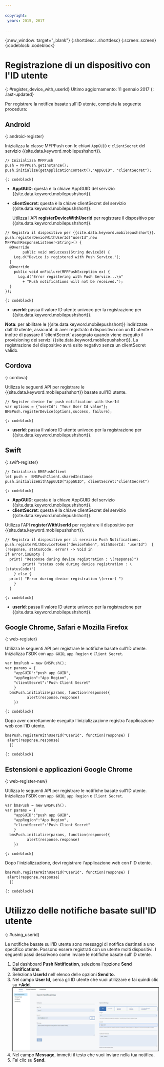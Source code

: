 ```yaml
---

copyright:
 years: 2015, 2017

---
```


{:new_window: target="_blank"}
{:shortdesc: .shortdesc}
{:screen:.screen}
{:codeblock:.codeblock}

# Registrazione di un dispositivo con l'ID utente
{: #register_device_with_userId}
Ultimo aggiornamento: 11 gennaio 2017
{: .last-updated}

Per registrare la notifica basate sull'ID utente, completa la seguente procedura:

## Android
{: android-register}

Inizializza la classe MFPPush con le chiavi `AppGUID` e `clientSecret` del servizio {{site.data.keyword.mobilepushshort}}.
```
// Inizializza MFPPush
push = MFPPush.getInstance();
push.initialize(getApplicationContext(),"AppGUID", "clientSecret");
```
	{: codeblock}


- **AppGUID**: questa è la chiave AppGUID del servizio {{site.data.keyword.mobilepushshort}}.
- **clientSecret**: questa è la chiave clientSecret del servizio {{site.data.keyword.mobilepushshort}}.

  Utilizza l'API **registerDeviceWithUserId** per registrare il dispositivo per {{site.data.keyword.mobilepushshort}}.
```
// Registra il dispositivo per {{site.data.keyword.mobilepushshort}}.
push.registerDeviceWithUserId("userId",new MFPPushResponseListener<String>() {
  @Override
	    public void onSuccess(String deviceId) {
    Log.d("Device is registered with Push Service.");
  }
  @Override
    public void onFailure(MFPPushException ex) {
      Log.d("Error registering with Push Service...\n"
        + "Push notifications will not be received.");
  }
});
```
	{: codeblock}


- **userId**: passa il valore ID utente univoco per la registrazione per {{site.data.keyword.mobilepushshort}}.

**Nota:** per abilitare le {{site.data.keyword.mobilepushshort}} indirizzate dall'ID utente, assicurati di aver registrato il dispositivo con un ID utente e inoltre di passare il 'clientSecret' assegnato quando viene eseguito il provisioning dei servizi {{site.data.keyword.mobilepushshort}}. La registrazione del dispositivo avrà esito negativo senza un clientSecret valido.

## Cordova
{: cordova}

Utilizza le seguenti API per registrare le {{site.data.keyword.mobilepushshort}} basate sull'ID utente.

```
// Register device for push notification with UserId
var options = {"userId": "Your User Id value"};
BMSPush.registerDevice(options,success, failure); 
```
	{: codeblock}


- **userId**: passa il valore ID utente univoco per la registrazione per {{site.data.keyword.mobilepushshort}}.


## Swift
{: swift-register}

```
// Inizializza BMSPushClient
let push =  BMSPushClient.sharedInstance
push.initializeWithAppGUID("appGUID", clientSecret:"clientSecret")
```
	{: codeblock}


- **AppGUID**: questa è la chiave AppGUID del servizio {{site.data.keyword.mobilepushshort}}.
- **clientSecret**: questa è la chiave clientSecret del servizio {{site.data.keyword.mobilepushshort}}.

Utilizza l'API **registerWithUserId** per registrare il dispositivo per {{site.data.keyword.mobilepushshort}}.

```
// Registra il dispositivo per il servizio Push Notifications.
push.registerWithDeviceToken("deviceToken", WithUserId: "userId")  { (response, statusCode, error) -> Void in
if error.isEmpty {
  print( "Response during device registration : \(response)")
        print( "status code during device registration : \(statusCode)")
    } else {
  print( "Error during device registration \(error) ")
    }
  }
```
	{: codeblock}

- **userId**: passa il valore ID utente univoco per la registrazione per {{site.data.keyword.mobilepushshort}}.

## Google Chrome, Safari e Mozilla Firefox
{: web-register}

Utilizza le seguenti API per registrare le notifiche basate sull'ID utente. Inizializza l'SDK con `app GUID`, `app Region` e `Client Secret`.

```
var bmsPush = new BMSPush();
var params = {
    "appGUID":"push app GUID",
    "appRegion":"App Region",
    "clientSecret":"Push Client Secret" 
    }
  bmsPush.initialize(params, function(response){
          alert(response.response)
    })
```
	{: codeblock}
  
Dopo aver correttamente eseguito l'inizializzazione registra l'applicazione web con l'ID utente.

```
bmsPush.registerWithUserId("UserId", function(response) {
 alert(response.response)
  })
```
	{: codeblock}

## Estensioni e applicazioni Google Chrome
{: web-register-new}

Utilizza le seguenti API per registrare le notifiche basate sull'ID utente. Inizializza l'SDK con `app GUID`, `app Region` e `Client Secret`.

```
var bmsPush = new BMSPush();
var params = {
    "appGUID":"push app GUID",
    "appRegion":"App Region",
    "clientSecret":"Push Client Secret" 
    }
  bmsPush.initialize(params, function(response){
          alert(response.response)
    })
```
	{: codeblock}
  
Dopo l'inizializzazione, devi registrare l'applicazione web con l'ID utente.

```
bmsPush.registerWithUserId("UserId", function(response) {
 alert(response.response)
  })
```
	{: codeblock}

# Utilizzo delle notifiche basate sull'ID utente
{: #using_userid}

Le notifiche basate sull'ID utente sono messaggi di notifica destinati a uno specifico utente. Possono essere registrati con un utente molti dispositivi. I seguenti passi descrivono come inviare le notifiche basate sull'ID utente.

1. Dal dashboard **Push Notification**, seleziona l'opzione **Send Notifications**.
1. Seleziona **UserId** nell'elenco delle opzioni **Send to**.
1. Nel campo **User Id**, cerca gli ID utente che vuoi utilizzare e fai quindi clic su **+Add**.![Schermata notifiche](images/user_notification.jpg)
1. Nel campo **Message**, immetti il testo che vuoi inviare nella tua notifica.
1. Fai clic su **Send**.
